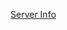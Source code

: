 [Server Info](https://docs.google.com/document/d/146-g6mHb0-MsCYnMLJBkKMOYlfSsA792syH7RGQ6Myk/edit?usp=sharing)